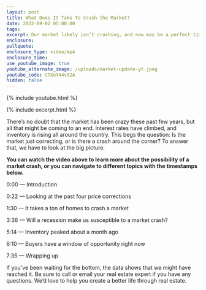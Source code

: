 ```yaml
---
layout: post
title: What Does It Take To Crash the Market?
date: 2022-09-02 05:00:00
tags:
excerpt: Our market likely isn’t crashing, and now may be a perfect time to buy.
enclosure:
pullquote:
enclosure_type: video/mp4
enclosure_time:
use_youtube_image: true
youtube_alternate_image: /uploads/market-update-yt.jpeg
youtube_code: CTXnY44v32A
hidden: false
---
```

{% include youtube.html %}

{% include excerpt.html %}

There’s no doubt that the market has been crazy these past few years, but all that might be coming to an end. Interest rates have climbed, and inventory is rising all around the country. This begs the question: Is the market just correcting, or is there a crash around the corner? To answer that, we have to look at the big picture.&nbsp;

**You can watch the video above to learn more about the possibility of a market crash, or you can navigate to different topics with the timestamps below.**

0:00 — Introduction

0:22 — Looking at the past four price corrections

1:30 — It takes a ton of homes to crash a market

3:36 — Will a recession make us susceptible to a market crash?

5:14 — Inventory peaked about a month ago

6:10 — Buyers have a window of opportunity right now

7:35 — Wrapping up

If you’ve been waiting for the bottom, the data shows that we might have reached it. Be sure to call or email your real estate expert if you have any questions. We’d love to help you create a better life through real estate.